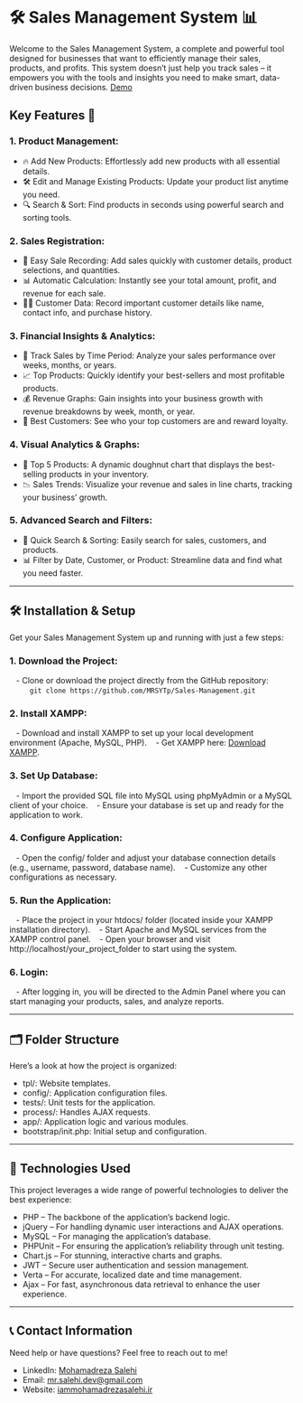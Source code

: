 # 🛠️ Sales Management System 📊

Welcome to the Sales Management System, a complete and powerful tool designed for businesses that want to efficiently manage their sales, products, and profits. This system doesn’t just help you track sales – it empowers you with the tools and insights you need to make smart, data-driven business decisions. 
[Demo](https://iammohamadrezasalehi.ir/sales-management)
 
## Key Features 🚀

### 1. Product Management:
- 🔥 Add New Products: Effortlessly add new products with all essential details.
- 🛠️ Edit and Manage Existing Products: Update your product list anytime you need.
- 🔍 Search & Sort: Find products in seconds using powerful search and sorting tools.

### 2. Sales Registration:
- 💸 Easy Sale Recording: Add sales quickly with customer details, product selections, and quantities.
- 📊 Automatic Calculation: Instantly see your total amount, profit, and revenue for each sale.
- 🧑‍💼 Customer Data: Record important customer details like name, contact info, and purchase history.

### 3. Financial Insights & Analytics:
- 📅 Track Sales by Time Period: Analyze your sales performance over weeks, months, or years.
- 📈 Top Products: Quickly identify your best-sellers and most profitable products.
- 💰 Revenue Graphs: Gain insights into your business growth with revenue breakdowns by week, month, or year.
- 🥇 Best Customers: See who your top customers are and reward loyalty.

### 4. Visual Analytics & Graphs:
- 🍰 Top 5 Products: A dynamic doughnut chart that displays the best-selling products in your inventory.
- 📉 Sales Trends: Visualize your revenue and sales in line charts, tracking your business’ growth.

### 5. Advanced Search and Filters:
- 🔎 Quick Search & Sorting: Easily search for sales, customers, and products.
- 📊 Filter by Date, Customer, or Product: Streamline data and find what you need faster.

---

## 🛠️ Installation & Setup 

Get your Sales Management System up and running with just a few steps:

### 1. Download the Project:
   - Clone or download the project directly from the GitHub repository:
    
      ```
     git clone https://github.com/MRSYTp/Sales-Management.git
     ```
     

### 2. Install XAMPP:
   - Download and install XAMPP to set up your local development environment (Apache, MySQL, PHP).
   - Get XAMPP here: [Download XAMPP](https://www.apachefriends.org/index.html).

### 3. Set Up Database:
   - Import the provided SQL file into MySQL using phpMyAdmin or a MySQL client of your choice.
   - Ensure your database is set up and ready for the application to work.

### 4. Configure Application:
   - Open the config/ folder and adjust your database connection details (e.g., username, password, database name).
   - Customize any other configurations as necessary.

### 5. Run the Application:
   - Place the project in your htdocs/ folder (located inside your XAMPP installation directory).
   - Start Apache and MySQL services from the XAMPP control panel.
   - Open your browser and visit http://localhost/your_project_folder to start using the system.

### 6. Login:
   - After logging in, you will be directed to the Admin Panel where you can start managing your products, sales, and analyze reports.

---

## 🗂️ Folder Structure

Here’s a look at how the project is organized:

- tpl/: Website templates.
- config/: Application configuration files.
- tests/: Unit tests for the application.
- process/: Handles AJAX requests.
- app/: Application logic and various modules.
- bootstrap/init.php: Initial setup and configuration.

---

## 🔧 Technologies Used

This project leverages a wide range of powerful technologies to deliver the best experience:

- PHP – The backbone of the application’s backend logic.
- jQuery – For handling dynamic user interactions and AJAX operations.
- MySQL – For managing the application’s database.
- PHPUnit – For ensuring the application’s reliability through unit testing.
- Chart.js – For stunning, interactive charts and graphs.
- JWT – Secure user authentication and session management.
- Verta – For accurate, localized date and time management.
- Ajax – For fast, asynchronous data retrieval to enhance the user experience.

---

## 📞 Contact Information

Need help or have questions? Feel free to reach out to me!

- LinkedIn: [Mohamadreza Salehi](https://www.linkedin.com/in/mohamadreza-salehi-5681a2339)
- Email: [mr.salehi.dev@gmail.com](mailto:mr.salehi.dev@gmail.com)
- Website: [iammohamadrezasalehi.ir](https://iammohamadrezasalehi.ir)
